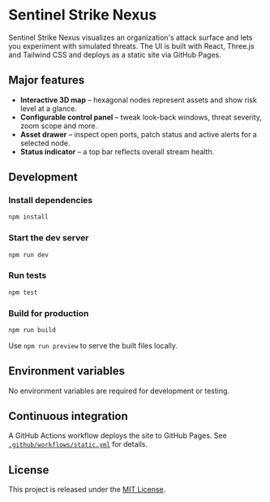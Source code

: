 # Sentinel Strike Nexus

Sentinel Strike Nexus visualizes an organization's attack surface and lets you experiment with simulated threats. The UI is built with React, Three.js and Tailwind CSS and deploys as a static site via GitHub Pages.

## Major features

- **Interactive 3D map** – hexagonal nodes represent assets and show risk level at a glance.
- **Configurable control panel** – tweak look-back windows, threat severity, zoom scope and more.
- **Asset drawer** – inspect open ports, patch status and active alerts for a selected node.
- **Status indicator** – a top bar reflects overall stream health.

## Development

### Install dependencies
```sh
npm install
```

### Start the dev server
```sh
npm run dev
```

### Run tests
```sh
npm test
```

### Build for production
```sh
npm run build
```
Use `npm run preview` to serve the built files locally.

## Environment variables
No environment variables are required for development or testing.

## Continuous integration
A GitHub Actions workflow deploys the site to GitHub Pages. See [`.github/workflows/static.yml`](.github/workflows/static.yml) for details.

## License
This project is released under the [MIT License](LICENSE).
